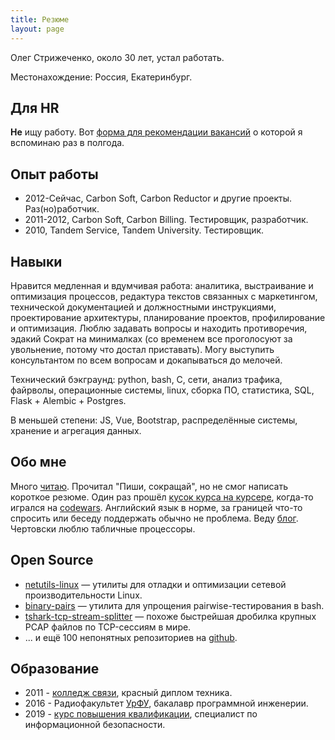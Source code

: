 ```yaml
---
title: Резюме
layout: page
---
```


Олег Стрижеченко, около 30 лет, устал работать.

Местонахождение: Россия, Екатеринбург.

## Для HR

**Не** ищу работу. Вот [форма для рекомендации вакансий](https://docs.google.com/forms/d/e/1FAIpQLSe0OenKaXI82AlxPAgIH-iA9EUNBYhFzwJjvyIa8GoNwuGtzw/viewform?vc=0&c=0&w=1) о которой я вспоминаю раз в полгода.

## Опыт работы

- 2012-Сейчас, Carbon Soft, Carbon Reductor и другие проекты. Раз(но)работчик.
- 2011-2012, Carbon Soft, Carbon Billing. Тестировщик, разработчик.
- 2010, Tandem Service, Tandem University. Тестировщик.

## Навыки

Нравится медленная и вдумчивая работа: аналитика, выстраивание и оптимизация процессов, редактура текстов связанных с маркетингом, технической документацией и должностными инструкциями, проектирование архитектуры, планирование проектов, профилирование и оптимизация. Люблю задавать вопросы и находить противоречия, эдакий Сократ на минималках (со временем все проголосуют за увольнение, потому что достал приставать). Могу выступить консультантом по всем вопросам и докапываться до мелочей.

Технический бэкграунд: python, bash, C, сети, анализ трафика, файрволы, операционные системы, linux, сборка ПО, статистика, SQL, Flask + Alembic + Postgres.

В меньшей степени: JS, Vue, Bootstrap, распределённые системы, хранение и агрегация данных.

## Обо мне

Много [читаю](https://strizhechenko.github.io/2017/06/30/programming-books.html). Прочитал "Пиши, сокращай", но не смог написать короткое резюме. Один раз прошёл [кусок курса на курсере](http://coursera.org/api/certificate.v1/pdf/4DHY7WQBMT25), когда-то игрался на [codewars](https://www.codewars.com/users/strizhechenko). Английский язык в норме, за границей что-то спросить или беседу поддержать обычно не проблема. Веду [блог](https://strizhechenko.github.io). Чертовски люблю табличные процессоры.

## Open Source

- [netutils-linux](https://github.com/strizhechenko/netutils-linux) — утилиты для отладки и оптимизации сетевой производительности Linux.
- [binary-pairs](https://github.com/strizhechenko/binary-pairs) — утилита для упрощения pairwise-тестирования в bash.
- [tshark-tcp-stream-splitter](https://github.com/strizhechenko/tshark-tcp-stream-splitter) — похоже быстрейшая дробилка крупных PCAP файлов по TCP-сессиям в мире.
- ... и ещё 100 непонятных репозиториев на [github](https://github.com/strizhechenko).

## Образование

- 2011 - [колледж связи](http://uisi.ru/), красный диплом техника.
- 2016 - Радиофакультет [УрФУ](http://urfu.ru/), бакалавр программной инженерии.
- 2019 - [курс повышения квалификации](http://academyit.ru), специалист по информационной безопасности.
